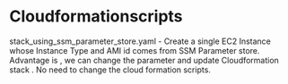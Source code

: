 # Cloudformationscripts

stack_using_ssm_parameter_store.yaml - Create a single EC2 Instance whose Instance Type and AMI id comes from SSM Parameter store. Advantage is , we can change the parameter and update Cloudformation stack . No need to change the cloud formation scripts.
